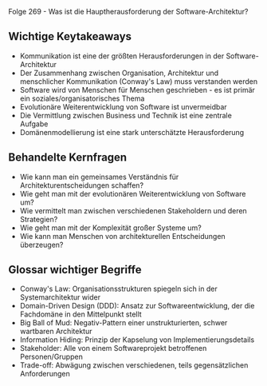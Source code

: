 Folge 269 - Was ist die Hauptherausforderung der Software-Architektur?

## Wichtige Keytakeaways

- Kommunikation ist eine der größten Herausforderungen in der Software-Architektur
- Der Zusammenhang zwischen Organisation, Architektur und menschlicher Kommunikation (Conway's Law) muss verstanden werden
- Software wird von Menschen für Menschen geschrieben - es ist primär ein soziales/organisatorisches Thema 
- Evolutionäre Weiterentwicklung von Software ist unvermeidbar
- Die Vermittlung zwischen Business und Technik ist eine zentrale Aufgabe
- Domänenmodellierung ist eine stark unterschätzte Herausforderung

## Behandelte Kernfragen

- Wie kann man ein gemeinsames Verständnis für Architekturentscheidungen schaffen?
- Wie geht man mit der evolutionären Weiterentwicklung von Software um?
- Wie vermittelt man zwischen verschiedenen Stakeholdern und deren Strategien?
- Wie geht man mit der Komplexität großer Systeme um?
- Wie kann man Menschen von architekturellen Entscheidungen überzeugen?

## Glossar wichtiger Begriffe

- Conway's Law: Organisationsstrukturen spiegeln sich in der Systemarchitektur wider
- Domain-Driven Design (DDD): Ansatz zur Softwareentwicklung, der die Fachdomäne in den Mittelpunkt stellt
- Big Ball of Mud: Negativ-Pattern einer unstrukturierten, schwer wartbaren Architektur
- Information Hiding: Prinzip der Kapselung von Implementierungsdetails
- Stakeholder: Alle von einem Softwareprojekt betroffenen Personen/Gruppen
- Trade-off: Abwägung zwischen verschiedenen, teils gegensätzlichen Anforderungen